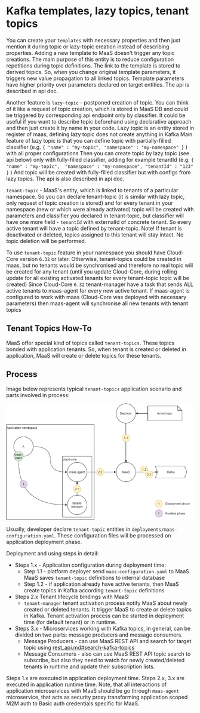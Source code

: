 # Kafka templates, lazy topics, tenant topics
You can create your `templates` with necessary properties and then just mention it during topic or lazy-topic creation instead of describing properties. Adding a new template to MaaS doesn't trigger any topic creations. The main purpose of this entity is to reduce configuration repetitions during topic definitions. The link to the template is stored to derived topics. So, when you change original template parameters, it triggers new value propagation to all linked topics. Template parameters have higher priority over parameters declared on target entities. The api is described in api doc.

Another feature is `lazy-topic` - postponed creation of topic. You can think of it like a request of topic creation, which is stored in MaaS DB and could be triggered by corresponding api endpoint only by classifier. It could be useful if you want to describe topic beforehand using declarative approach and then just create it by name in your code.
Lazy topic is an entity stored in register of maas, defining lazy topic does not create anything in Kafka
Main feature of lazy topic is that you can define topic with partially-filled classifier (e.g. `{ "name" : "my-topic", "namespace" : "my-namespace" }` ) with all proper configurations
Then you can create topic by lazy topic (see api below) only with fully-filled classifier, adding for example tenantId (e.g. `{ "name" : "my-topic",  "namespace" : "my-namespace", "tenantId" : "123" }` )
And topic will be created with fully-filled classifier but with configs from lazy topics.
The api is also described in api doc.

`tenant-topic` - MaaS's entity, which is linked to tenants of a particular namespace. So you can declare tenant-topic (it is similar with lazy topic, only request of topic creation is stored) and for every tenant in your namespace (new or which were already activated) topic will be created with parameters and classifier you declared in tenant-topic, but classifier will have one more field - `tenantId` with externalId of concrete tenant. So every active tenant will have a topic defined by tenant-topic.
Note! If tenant is deactivated or deleted, topics assigned to this tenant will stay intact. No topic deletion will be performed.

To use `tenant-topic` feature in your namespace you should have Cloud-Core version `6.32` or later.
Otherwise, tenant-topics could be created in maas, but no tenants would be synchronised and therefore no real topic will be created for any tenant (until you update Cloud-Core, during rolling update for all existing activated tenants for every tenant-topic topic will be created)
Since Cloud-Core `6.32` tenant-manager have a task that sends ALL active tenants to maas-agent for every new active tenant. If maas-agent is configured to work with maas (Cloud-Core was deployed with necessary parameters) then maas-agent will synchronise all new tenants with tenant topics

## Tenant Topics How-To

MaaS offer special kind of topics called `tenant-topics`. These topics bonded with application tenants.
So, when tenant is created or deleted in application, MaaS will create or delete topics for these tenants.

## Process
Image below represents typical `tenant-topics` application scenario and parts involved in process:

![](./img/tenant-topics.png)

Usually, developer declare `tenant-topic` entities in `deployments/maas-configuration.yaml`. These configuration files
will be processed on application deployment phase.

Deployment and using steps in detail:
* Steps 1.x - Application configuration during deployment time:
  * Step 1.1 - platform deployer send `maas-configuration.yaml` to MaaS. MaaS saves `tenant-topic` definitions to internal database
  * Step 1.2 - if application already have active tenants, then MaaS create topics in Kafka according `tenant-topic` definitions
* Steps 2.x Tenant lifecycle bindings with MaaS:
  * `tenant-manager` tenant activation process notify MaaS about newly created or deleted tenants. It trigger MaaS to create or delete topics in Kafka. Tenant activation process can be started in deployment time (for default tenant) or in runtime.
* Steps 3.x - Microservices working with Kafka topics, in general, can be divided on two parts: message producers and message consumers.
  * Message Producers - can use MaaS REST API and search for target topic using [rest_api.md#search-kafka-topics](rest_api.md#search-kafka-topics)
  * Message Consumers - also can use MaaS REST API topic search to subscribe, but also they need to watch for newly created/deleted tenants in runtime and update their subscription lists.

Steps 1.x are executed in application deployment time. Steps 2.x, 3.x are executed in application runtime time.
Note, that all interactions of application microservices with MaaS should be go through `maas-agent` microservice, that acts as
security proxy transforming application scoped M2M auth to Basic auth credentials specific for MaaS.

